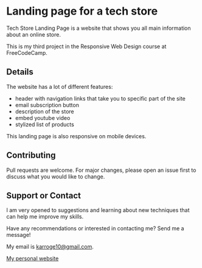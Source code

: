 # Landing page for a tech store
Tech Store Landing Page is a website that shows you all main information about an online store.

This is my third project in the Responsive Web Design course at FreeCodeCamp.

## Details

The website has a lot of different features:
* header with navigation links that take you to specific part of the site
* email subscription button
* description of the store
* embed youtube video
* stylized list of products

This landing page is also responsive on mobile devices.

## Contributing
Pull requests are welcome. For major changes, please open an issue first to discuss what you would like to change.

## Support or Contact
I am very opened to suggestions and learning about new techniques that can help me improve my skills.

Have any recommendations or interested in contacting me? Send me a message! 

My email is karroge10@gmail.com.

[My personal website](https://egorkabantsov.netlify.app/)

